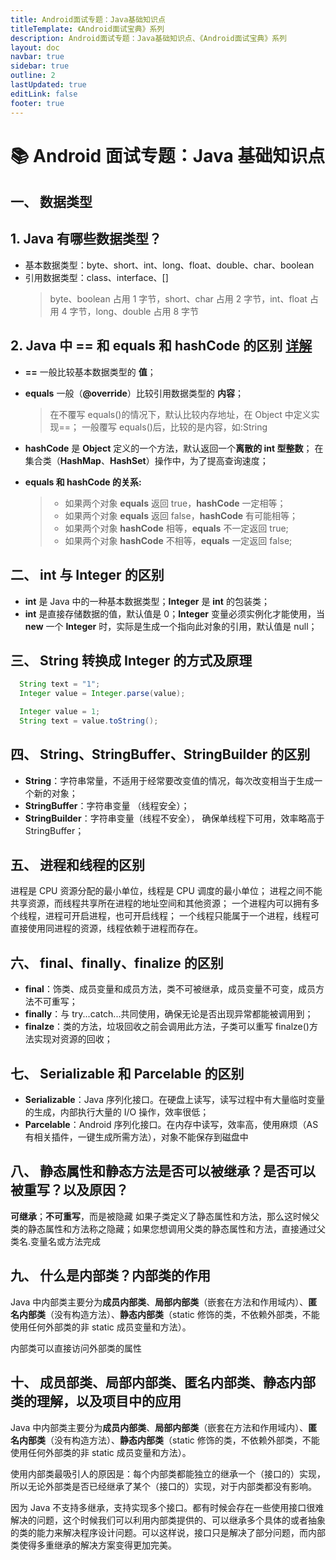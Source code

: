 ```yaml
---
title: Android面试专题：Java基础知识点
titleTemplate: 《Android面试宝典》系列
description: Android面试专题：Java基础知识点、《Android面试宝典》系列
layout: doc
navbar: true
sidebar: true
outline: 2
lastUpdated: true
editLink: false
footer: true
---
```


# 📚 Android 面试专题：Java 基础知识点

## 一、 数据类型

## 1. Java 有哪些数据类型？

- 基本数据类型：byte、short、int、long、float、double、char、boolean
- 引用数据类型：class、interface、[]
  > byte、boolean 占用 1 字节，short、char 占用 2 字节，int、float 占用 4 字节，long、double 占用 8 字节

## 2. Java 中 == 和 equals 和 hashCode 的区别 [详解](./detail.md)

- **==** 一般比较基本数据类型的 **值**；
- **equals** 一般（**@override**）比较引用数据类型的 **内容**；
  > 在不覆写 equals()的情况下，默认比较内存地址，在 Object 中定义实现==；
  > 一般覆写 equals()后，比较的是内容，如:String
- **hashCode** 是 **Object** 定义的一个方法，默认返回一个**离散的 int 型整数**；
  在集合类（**HashMap**、**HashSet**）操作中，为了提高查询速度；

- **equals 和 hashCode 的关系:**

  > - 如果两个对象 **equals** 返回 true，**hashCode** 一定相等；
  > - 如果两个对象 **equals** 返回 false，**hashCode** 有可能相等；
  > - 如果两个对象 **hashCode** 相等，**equals** 不一定返回 true;
  > - 如果两个对象 **hashCode** 不相等，**equals** 一定返回 false;

## 二、 int 与 Integer 的区别

- **int** 是 Java 中的一种基本数据类型；**Integer** 是 **int** 的包装类；
- **int** 是直接存储数据的值，默认值是 0；**Integer** 变量必须实例化才能使用，当 **new** 一个 **Integer** 时，实际是生成一个指向此对象的引用，默认值是 null；

## 三、 String 转换成 Integer 的方式及原理

```Java
  String text = "1";
  Integer value = Integer.parse(value);
```

```Java
  Integer value = 1;
  String text = value.toString();
```

## 四、 String、StringBuffer、StringBuilder 的区别

- **String**：字符串常量，不适用于经常要改变值的情况，每次改变相当于生成一个新的对象；
- **StringBuffer**：字符串变量 （线程安全）；
- **StringBuilder**：字符串变量（线程不安全）， 确保单线程下可用，效率略高于 StringBuffer；

## 五、 进程和线程的区别

进程是 CPU 资源分配的最小单位，线程是 CPU 调度的最小单位；
进程之间不能共享资源，而线程共享所在进程的地址空间和其他资源；
一个进程内可以拥有多个线程，进程可开启进程，也可开启线程；
一个线程只能属于一个进程，线程可直接使用同进程的资源，线程依赖于进程而存在。

## 六、 final、finally、finalize 的区别

- **final**：饰类、成员变量和成员方法，类不可被继承，成员变量不可变，成员方法不可重写；
- **finally**：与 try...catch...共同使用，确保无论是否出现异常都能被调用到；
- **finalze**：类的方法，垃圾回收之前会调用此方法，子类可以重写 finalze()方法实现对资源的回收；

## 七、 Serializable 和 Parcelable 的区别

- **Serializable**：Java 序列化接口。在硬盘上读写，读写过程中有大量临时变量的生成，内部执行大量的 I/O 操作，效率很低；
- **Parcelable**：Android 序列化接口。在内存中读写，效率高，使用麻烦（AS 有相关插件，一键生成所需方法），对象不能保存到磁盘中

## 八、 静态属性和静态方法是否可以被继承？是否可以被重写？以及原因？

**可继承**；**不可重写**，而是被隐藏
如果子类定义了静态属性和方法，那么这时候父类的静态属性和方法称之隐藏；如果您想调用父类的静态属性和方法，直接通过父类名.变量名或方法完成

## 九、 什么是内部类？内部类的作用

Java 中内部类主要分为**成员内部类**、**局部内部类**（嵌套在方法和作用域内）、**匿名内部类**（没有构造方法）、**静态内部类**（static 修饰的类，不依赖外部类，不能使用任何外部类的非 static 成员变量和方法）。

内部类可以直接访问外部类的属性

## 十、 成员部类、局部内部类、匿名内部类、静态内部类的理解，以及项目中的应用

Java 中内部类主要分为**成员内部类**、**局部内部类**（嵌套在方法和作用域内）、**匿名内部类**（没有构造方法）、**静态内部类**（static 修饰的类，不依赖外部类，不能使用任何外部类的非 static 成员变量和方法）。

使用内部类最吸引人的原因是：每个内部类都能独立的继承一个（接口的）实现，所以无论外部类是否已经继承了某个（接口的）实现，对于内部类都没有影响。

因为 Java 不支持多继承，支持实现多个接口。都有时候会存在一些使用接口很难解决的问题，这个时候我们可以利用内部类提供的、可以继承多个具体的或者抽象的类的能力来解决程序设计问题。可以这样说，接口只是解决了部分问题，而内部类使得多重继承的解决方案变得更加完美。

